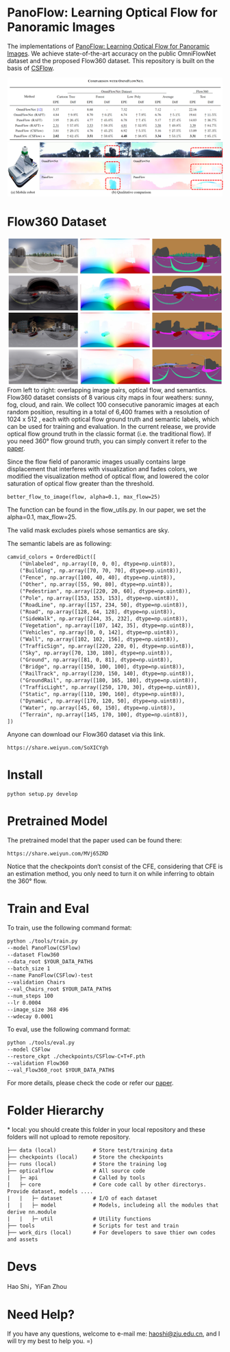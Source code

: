 # PanoFlow: Learning Optical Flow for Panoramic Images
The implementations of [PanoFlow: Learning Optical Flow for Panoramic Images](https://arxiv.org/pdf/2202.13388.pdf). 
We achieve state-of-the-art accuracy on the public OmniFlowNet dataset and the proposed Flow360 dataset.
This repository is built on the basis of [CSFlow](https://github.com/MasterHow/CSFlow).

![](results/compare_quant.png)
![](results/compare.png)

# Flow360 Dataset
![](results/Flow360.png)
From left to right: overlapping image pairs, optical flow, and semantics. 
Flow360 dataset consists of 8 various city maps in four weathers: 
sunny, fog, cloud, and rain. 
We collect 100 consecutive panoramic images at each random position, 
resulting in a total of 6,400 frames with a resolution of 1024 x 512 , 
each with optical flow ground truth and semantic labels, 
which can be used for training and evaluation. In the current release, 
we provide optical flow ground truth in the classic format (i.e. the traditional flow).
If you need 360° flow ground truth, you can simply convert it refer to the 
[paper](https://arxiv.org/pdf/2202.13388.pdf).

Since the flow field of panoramic images usually contains large displacement that interferes with visualization and fades colors, 
we modified the visualization method of optical flow, 
and lowered the color saturation of optical flow greater than the threshold.

```
better_flow_to_image(flow, alpha=0.1, max_flow=25)
```
The function can be found in the flow_utils.py. In our paper, we set the alpha=0.1, max_flow=25.

The valid mask excludes pixels whose semantics are sky.

The semantic labels are as following:
```
camvid_colors = OrderedDict([
    ("Unlabeled", np.array([0, 0, 0], dtype=np.uint8)),
    ("Building", np.array([70, 70, 70], dtype=np.uint8)),
    ("Fence", np.array([100, 40, 40], dtype=np.uint8)),
    ("Other", np.array([55, 90, 80], dtype=np.uint8)),
    ("Pedestrian", np.array([220, 20, 60], dtype=np.uint8)),
    ("Pole", np.array([153, 153, 153], dtype=np.uint8)),
    ("RoadLine", np.array([157, 234, 50], dtype=np.uint8)),
    ("Road", np.array([128, 64, 128], dtype=np.uint8)),
    ("SideWalk", np.array([244, 35, 232], dtype=np.uint8)),
    ("Vegetation", np.array([107, 142, 35], dtype=np.uint8)),
    ("Vehicles", np.array([0, 0, 142], dtype=np.uint8)),
    ("Wall", np.array([102, 102, 156], dtype=np.uint8)),
    ("TrafficSign", np.array([220, 220, 0], dtype=np.uint8)),
    ("Sky", np.array([70, 130, 180], dtype=np.uint8)),
    ("Ground", np.array([81, 0, 81], dtype=np.uint8)),
    ("Bridge", np.array([150, 100, 100], dtype=np.uint8)),
    ("RailTrack", np.array([230, 150, 140], dtype=np.uint8)),
    ("GroundRail", np.array([180, 165, 180], dtype=np.uint8)),
    ("TrafficLight", np.array([250, 170, 30], dtype=np.uint8)),
    ("Static", np.array([110, 190, 160], dtype=np.uint8)),
    ("Dynamic", np.array([170, 120, 50], dtype=np.uint8)),
    ("Water", np.array([45, 60, 150], dtype=np.uint8)),
    ("Terrain", np.array([145, 170, 100], dtype=np.uint8)),
])
```

Anyone can download our Flow360 dataset via this link.

```
https://share.weiyun.com/SoXICYgh
```

# Install
```
python setup.py develop
```

# Pretrained Model
The pretrained model that the paper used can be found there:
```
https://share.weiyun.com/MVj65ZRD
```
Notice that the checkpoints don‘t consist of the CFE, 
considering that CFE is an estimation method, 
you only need to turn it on while inferring to obtain the 360° flow.

# Train and Eval
To train, use the following command format:
```
python ./tools/train.py
--model PanoFlow(CSFlow)
--dataset Flow360
--data_root $YOUR_DATA_PATH$
--batch_size 1
--name PanoFlow(CSFlow)-test
--validation Chairs
--val_Chairs_root $YOUR_DATA_PATH$
--num_steps 100
--lr 0.0004
--image_size 368 496
--wdecay 0.0001
```
To eval, use the following command format:
```
python ./tools/eval.py
--model CSFlow
--restore_ckpt ./checkpoints/CSFlow-C+T+F.pth
--validation Flow360
--val_Flow360_root $YOUR_DATA_PATH$
```
For more details, please check the code or refer our [paper](https://arxiv.org/pdf/2202.13388.pdf).

# Folder Hierarchy
\* local: you should create this folder in your local repository and these folders will not upload to remote repository.
```
├── data (local)            # Store test/training data
├── checkpoints (local)     # Store the checkpoints
├── runs (local)            # Store the training log
├── opticalflow             # All source code
|   ├─ api                  # Called by tools
|   ├─ core                 # Core code call by other directorys. Provide dataset, models ....
|   |   ├─ dataset          # I/O of each dataset
|   |   ├─ model            # Models, includeing all the modules that derive nn.module
|   |   ├─ util             # Utility functions
├── tools                   # Scripts for test and train
├── work_dirs (local)       # For developers to save thier own codes and assets
```

# Devs
Hao Shi，YiFan Zhou

# Need Help?
If you have any questions, welcome to e-mail me: haoshi@zju.edu.cn, and I will try my best to help you. =)